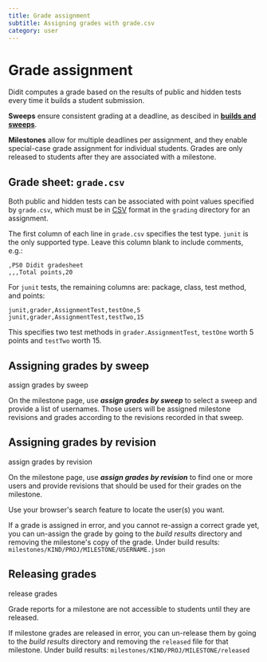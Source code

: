 ```yaml
---
title: Grade assignment
subtitle: Assigning grades with grade.csv
category: user
---
```


# Grade assignment

Didit computes a grade based on the results of public and hidden tests every time it builds a student submission.

**Sweeps** ensure consistent grading at a deadline, as descibed in **[builds and sweeps]**.

**Milestones** allow for multiple deadlines per assignment, and they enable special-case grade assignment for individual students.
Grades are only released to students after they are associated with a milestone.

[builds and sweeps]: builds-and-sweeps.html#sweeps

## Grade sheet: `grade.csv`

Both public and hidden tests can be associated with point values specified by `grade.csv`, which must be in [CSV](http://en.wikipedia.org/wiki/Comma-separated_values) format in the `grading` directory for an assignment.

The first column of each line in `grade.csv` specifies the test type.
`junit` is the only supported type.
Leave this column blank to include comments, e.g.:

    ,PS0 Didit gradesheet
    ,,,Total points,20

For `junit` tests, the remaining columns are: package, class, test method, and points:

    junit,grader,AssignmentTest,testOne,5
    junit,grader,AssignmentTest,testTwo,15

This specifies two test methods in `grader.AssignmentTest`, `testOne` worth 5 points and `testTwo` worth 15.

## Assigning grades by sweep

<div class="thumbnail pull-right">
<a class="btn btn-default">assign grades by sweep</a>
</div>

On the milestone page, use ***assign grades by sweep*** to select a sweep and provide a list of usernames.
Those users will be assigned milestone revisions and grades according to the revisions recorded in that sweep.

## Assigning grades by revision

<div class="thumbnail pull-right">
<a class="btn btn-default">assign grades by revision</a>
</div>

On the milestone page, use ***assign grades by revision*** to find one or more users and provide revisions that should be used for their grades on the milestone.

Use your browser's search feature to locate the user(s) you want.

If a grade is assigned in error, and you cannot re-assign a correct grade yet, you can un-assign the grade by going to the *build results* directory and removing the milestone's copy of the grade.
Under build results: `milestones/KIND/PROJ/MILESTONE/USERNAME.json`

## Releasing grades

<div class="thumbnail pull-right">
<a class="btn btn-default">release grades</a>
</div>

Grade reports for a milestone are not accessible to students until they are released.

If milestone grades are released in error, you can un-release them by going to the *build results* directory and removing the `released` file for that milestone.
Under build results: `milestones/KIND/PROJ/MILESTONE/released`
